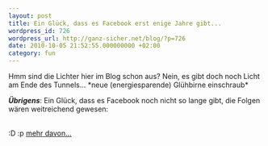 ```yaml
---
layout: post
title: Ein Glück, dass es Facebook erst enige Jahre gibt...
wordpress_id: 726
wordpress_url: http://ganz-sicher.net/blog/?p=726
date: 2010-10-05 21:52:55.000000000 +02:00
category: fun
---
```

Hmm sind die Lichter hier im Blog schon aus? Nein, es gibt doch noch Licht am Ende des Tunnels...
\*neue (energiesparende) Glühbirne einschraub\*

***Übrigens***: Ein Glück, dass es Facebook noch nicht so lange gibt, die Folgen wären weitreichend gewesen:

<!--more-->

<img class="borderimg centered" title="Gott bei Facebook" src="{{site.url}}/wp-content/uploads/God-FB.jpg" alt="" />

<img class="borderimg centered" src="{{site.url}}/wp-content/uploads/Asteroid-FB.jpg" alt="" />

<div class="infobox">
:D :p <a title="Facebook vor vielen Jahren" href="http://www.vinniev.com/if-facebook-existed-years-ago">mehr davon...</a>
</div>
